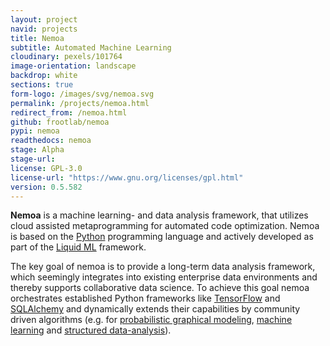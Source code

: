 ```yaml
---
layout: project
navid: projects
title: Nemoa
subtitle: Automated Machine Learning
cloudinary: pexels/101764
image-orientation: landscape
backdrop: white
sections: true
form-logo: /images/svg/nemoa.svg
permalink: /projects/nemoa.html
redirect_from: /nemoa.html
github: frootlab/nemoa
pypi: nemoa
readthedocs: nemoa
stage: Alpha
stage-url:
license: GPL-3.0
license-url: "https://www.gnu.org/licenses/gpl.html"
version: 0.5.582
---
```


**Nemoa** is a machine learning- and data analysis framework, that utilizes
cloud assisted metaprogramming for automated code optimization. Nemoa is based
on the [Python](https://www.python.org/) programming language and actively
developed as part of the [Liquid ML](https://github.com/orgs/frootlab/projects)
framework.

The key goal of nemoa is to provide a long-term data analysis framework, which
seemingly integrates into existing enterprise data environments and thereby
supports collaborative data science. To achieve this goal nemoa orchestrates
established Python frameworks like [TensorFlow](https://www.tensorflow.org/)
and [SQLAlchemy](https://www.sqlalchemy.org/) and dynamically extends their
capabilities by community driven algorithms (e.g. for [probabilistic graphical
modeling](https://en.wikipedia.org/wiki/Graphical_model), [machine
learning](https://en.wikipedia.org/wiki/Machine_learning) and [structured
data-analysis](https://en.wikipedia.org/wiki/Structured_data_analysis_(statistics))).
